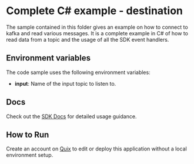 # Complete C# example - destination
The sample contained in this folder gives an example on how to connect to kafka and read various messages.
It is a complete example in C# of how to read data from a topic and the usage of all the SDK event handlers.

## Environment variables
The code sample uses the following environment variables:

- **input**: Name of the input topic to listen to.

## Docs
Check out the [SDK Docs](https://docs.quix.io/sdk-intro.html) for detailed usage guidance.

## How to Run
Create an account on [Quix](https://portal.platform.quix.ai/self-sign-up?xlink=github) to edit or deploy this application without a local environment setup.
